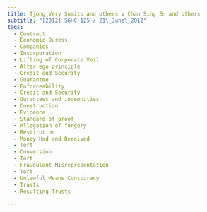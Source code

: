 ```yaml
---
title: Tjong Very Sumito and others v Chan Sing En and others
subtitle: "[2012] SGHC 125 / 21\_June\_2012"
tags:
  - Contract
  - Economic Duress
  - Companies
  - Incorporation
  - Lifting of Corporate Veil
  - Alter ego principle
  - Credit and Security
  - Guarantee
  - Enforceability
  - Credit and Security
  - Gurantees and indemnities
  - Construction
  - Evidence
  - Standard of proof
  - Allegation of forgery
  - Restitution
  - Money Had and Received
  - Tort
  - Conversion
  - Tort
  - Fraudulent Misrepresentation
  - Tort
  - Unlawful Means Conspiracy
  - Trusts
  - Resulting Trusts

---
```


